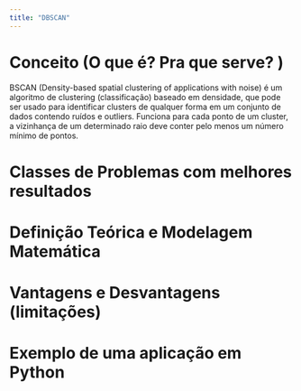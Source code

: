 ```yaml
---
title: "DBSCAN"
---
```

# Conceito (O que é? Pra que serve? )
BSCAN (Density-based spatial clustering of applications with noise) é um algoritmo de clustering (classificação) baseado em densidade, que pode ser usado para identificar clusters de qualquer forma em um conjunto de dados contendo ruídos e outliers.
Funciona para cada ponto de um cluster, a vizinhança de um determinado raio deve conter pelo menos um número mínimo de pontos.

# Classes de Problemas com melhores resultados
# Definição Teórica e Modelagem Matemática
# Vantagens e Desvantagens (limitações)
# Exemplo de uma aplicação em Python
